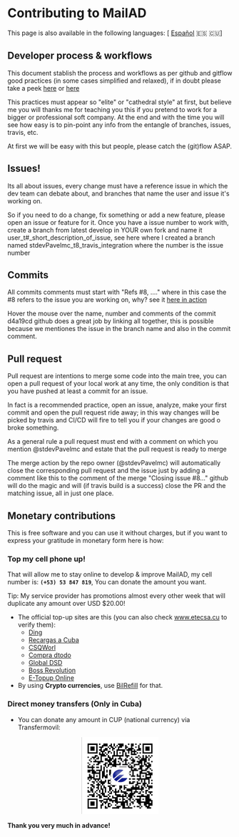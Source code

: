 # Contributing to MailAD

This page is also available in the following languages: [ [Español](i18n/CONTRIBUTING.es.md) 🇪🇸 🇨🇺]

## Developer process & workflows

This document stablish the process and workflows as per github and gitflow good practices (in some cases simplified and relaxed), if in doubt please take a peek [here](https://medium.com/@devmrin/learn-complete-gitflow-workflow-basics-how-to-from-start-to-finish-8756ad5b7394) or [here](https://nvie.com/posts/a-successful-git-branching-model/)

This practices must appear so "elite" or "cathedral style" at first, but believe me you will thanks me for teaching you this if you pretend to work for a bigger or professional soft company. At the end and with the time you will see how easy is to pin-point any info from the entangle of branches, issues, travis, etc.

At first we will be easy with this but people, please catch the (git)flow ASAP.

## Issues!

Its all about issues, every change must have a reference issue in which the dev team can debate about, and branches that name the user and issue it's working on.

So if you need to do a change, fix something or add a new feature, please open an issue or feature for it. Once you have a issue number to work with, create a branch from latest develop in YOUR own fork and name it user_t#_short_description_of_issue, see here where I created a branch named stdevPavelmc_t8_travis_integration where the number is the issue number

## Commits

All commits comments must start with "Refs #8, ...." where in this case the #8 refers to the issue you are working on, why? see it [here in action](https://github.com/swl-x/MystiQ/issues/8)

Hover the mouse over the name, number and comments of the commit d4a19cd github does a great job by linking all together, this is possible because we mentiones the issue in the branch name and also in the commit comment.

## Pull request

Pull request are intentions to merge some code into the main tree, you can open a pull request of your local work at any time, the only condition is that you have pushed at least a commit for an issue.

In fact is a recommended practice, open an issue, analyze, make your first commit and open the pull request ride away; in this way changes will be picked by travis and CI/CD will fire to tell you if your changes are good o broke something.

As a general rule a pull request must end with a comment on which you mention @stdevPavelmc and estate that the pull request is ready to merge

The merge action by the repo owner (@stdevPavelmc) will automatically close the corresponding pull request and the issue just by adding a comment like this to the comment of the merge "Closing issue #8..." github will do the magic and will (if travis build is a success) close the PR and the matching issue, all in just one place.

## Monetary contributions

This is free software and you can use it without charges, but if you want to express your gratitude in monetary form here is how:

### Top my cell phone up!

That will allow me to stay online to develop & improve MailAD, my cell number is: **`(+53) 53 847 819`**, You can donate the amount you want.

Tip: My service provider has promotions almost every other week that will duplicate any amount over USD $20.00!

- The official top-up sites are this (you can also check www.etecsa.cu to verify them):
    - [Ding](https://www.ding.com)
    - [Recargas a Cuba](https://www.recargasacuba.com)
    - [CSQWorl](https://www.csqworld.com)
    - [Compra dtodo](https://moviles.compra-dtodo.com)
    - [Global DSD](https://www.globaldsd.com)
    - [Boss Revolution](https://www.bossrevolution.com)
    - [E-Topup Online](https://cubacel.etopuponline.com)
- By using **Crypto currencies**, use [BilRefill](https://www.bitrefill.com/buy/cubacel-cuba/?hl=en) for that.

### Direct money transfers (Only in Cuba)

- You can donate any amount in CUP (national currency) via Transfermovil:

<p align="center"><img src="imgs/donation_transfermovil_cup.png" alt="Transfermovil"></img></p>

**Thank you very much in advance!**
